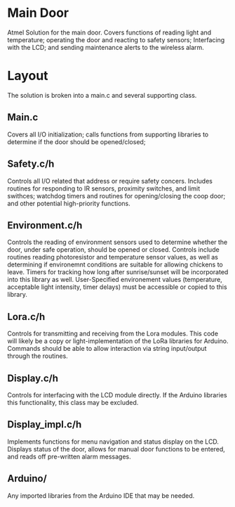 # Main Door
Atmel Solution for the main door. Covers functions of reading light and temperature; operating the door and reacting to safety sensors; Interfacing with the LCD; and sending maintenance alerts to the wireless alarm. 

# Layout
The solution is broken into a main.c and several supporting class.

## Main.c
Covers all I/O initialization; calls functions from supporting libraries to determine if the door should be opened/closed; 

## Safety.c/h
Controls all I/O related that address or require safety concers. Includes routines for responding to IR sensors, proximity switches, and limit swithces; watchdog timers and routines for opening/closing the coop door; and other potential high-priority functions.

## Environment.c/h
Controls the reading of environment sensors used to determine whether the door, under safe operation, should be opened or closed. Controls include routines reading photoresistor and temperature sensor values, as well as determining if environemnt conditions are suitable for allowing chickens to leave.
Timers for tracking how long after sunrise/sunset will be incorporated into this library as well.
User-Specified environement values (temperature, acceptable light intensity, timer delays) must be accessible or copied to this library.

## Lora.c/h
Controls for transmitting and receiving from the Lora modules. This code will likely be a copy or light-implementation of the LoRa libraries for Arduino. Commands should be able to allow interaction via string input/output through the routines.

## Display.c/h
Controls for interfacing with the LCD module directly. If the Arduino libraries this functionality, this class may be excluded.

## Display_impl.c/h
Implements functions for menu navigation and status display on the LCD. Displays status of the door, allows for manual door functions to be entered, and reads off pre-written alarm messages.

## Arduino/
Any imported libraries from the Arduino IDE that may be needed.
